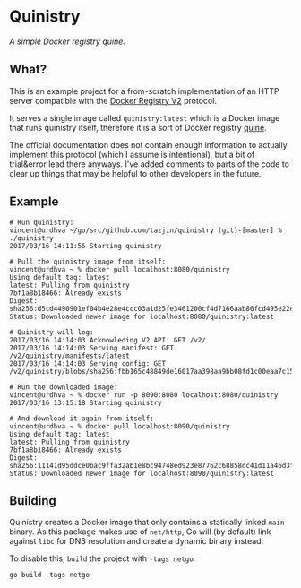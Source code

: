 Quinistry
=========

*A simple Docker registry quine.*

## What?

This is an example project for a from-scratch implementation of an HTTP server compatible with the [Docker Registry V2][]
protocol.

It serves a single image called `quinistry:latest` which is a Docker image that runs quinistry itself, therefore it is a
sort of Docker registry [quine][].

The official documentation does not contain enough information to actually implement this protocol (which I assume is
intentional), but a bit of trial&error lead there anyways. I've added comments to parts of the code to clear up things
that may be helpful to other developers in the future.

## Example

```
# Run quinistry:
vincent@urdhva ~/go/src/github.com/tazjin/quinistry (git)-[master] % ./quinistry
2017/03/16 14:11:56 Starting quinistry

# Pull the quinistry image from itself:
vincent@urdhva ~ % docker pull localhost:8080/quinistry
Using default tag: latest
latest: Pulling from quinistry
7bf1a8b18466: Already exists
Digest: sha256:d5cd4490901ef04b4e28e4ccc03a1d25fe3461200cf4d7166aab86fcd495e22e
Status: Downloaded newer image for localhost:8080/quinistry:latest

# Quinistry will log:
2017/03/16 14:14:03 Acknowleding V2 API: GET /v2/
2017/03/16 14:14:03 Serving manifest: GET /v2/quinistry/manifests/latest
2017/03/16 14:14:03 Serving config: GET /v2/quinistry/blobs/sha256:fbb165c48849de16017aa398aa9bb08fd1c00eaa7c150b6c2af37312913db279

# Run the downloaded image:
vincent@urdhva ~ % docker run -p 8090:8080 localhost:8080/quinistry
2017/03/16 13:15:18 Starting quinistry

# And download it again from itself:
vincent@urdhva ~ % docker pull localhost:8090/quinistry
Using default tag: latest
latest: Pulling from quinistry
7bf1a8b18466: Already exists
Digest: sha256:11141d95ddce0bac9ffa32ab1e8bc94748ed923e87762c68858dc41d11a46d3f
Status: Downloaded newer image for localhost:8090/quinistry:latest
```

## Building

Quinistry creates a Docker image that only contains a statically linked `main` binary. As this package makes use of
`net/http`, Go will (by default) link against `libc` for DNS resolution and create a dynamic binary instead.

To disable this, `build` the project with `-tags netgo`:

```
go build -tags netgo
```

[Docker Registry V2]: https://docs.docker.com/registry/spec/api/
[quine]: https://en.wikipedia.org/wiki/Quine_(computing)